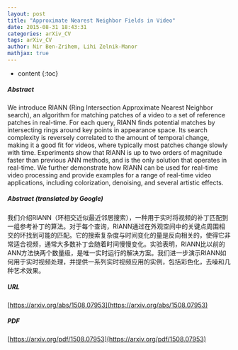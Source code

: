 ```yaml
---
layout: post
title: "Approximate Nearest Neighbor Fields in Video"
date: 2015-08-31 18:43:31
categories: arXiv_CV
tags: arXiv_CV
author: Nir Ben-Zrihem, Lihi Zelnik-Manor
mathjax: true
---
```


* content
{:toc}

##### Abstract
We introduce RIANN (Ring Intersection Approximate Nearest Neighbor search), an algorithm for matching patches of a video to a set of reference patches in real-time. For each query, RIANN finds potential matches by intersecting rings around key points in appearance space. Its search complexity is reversely correlated to the amount of temporal change, making it a good fit for videos, where typically most patches change slowly with time. Experiments show that RIANN is up to two orders of magnitude faster than previous ANN methods, and is the only solution that operates in real-time. We further demonstrate how RIANN can be used for real-time video processing and provide examples for a range of real-time video applications, including colorization, denoising, and several artistic effects.

##### Abstract (translated by Google)
我们介绍RIANN（环相交近似最近邻居搜索），一种用于实时将视频的补丁匹配到一组参考补丁的算法。对于每个查询，RIANN通过在外观空间中的关键点周围相交的环找到可能的匹配。它的搜索复杂度与时间变化的量是反向相关的，使得它非常适合视频，通常大多数补丁会随着时间慢慢变化。实验表明，RIANN比以前的ANN方法快两个数量级，是唯一实时运行的解决方案。我们进一步演示RIANN如何用于实时视频处理，并提供一系列实时视频应用的实例，包括彩色化，去噪和几种艺术效果。

##### URL
[https://arxiv.org/abs/1508.07953](https://arxiv.org/abs/1508.07953)

##### PDF
[https://arxiv.org/pdf/1508.07953](https://arxiv.org/pdf/1508.07953)

